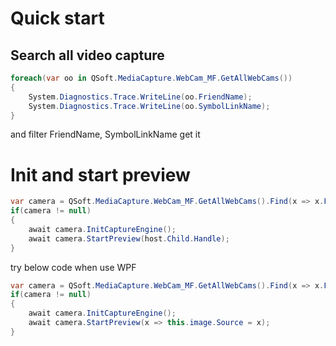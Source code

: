# Quick start
## Search all video capture
```c#
foreach(var oo in QSoft.MediaCapture.WebCam_MF.GetAllWebCams())
{
    System.Diagnostics.Trace.WriteLine(oo.FriendName);
    System.Diagnostics.Trace.WriteLine(oo.SymbolLinkName);
}
```
and filter FriendName, SymbolLinkName get it

# Init and start preview
```c#
var camera = QSoft.MediaCapture.WebCam_MF.GetAllWebCams().Find(x => x.FriendName == "USB2.0 HD UVC WebCam");
if(camera != null)
{
    await camera.InitCaptureEngine();
    await camera.StartPreview(host.Child.Handle);
}
```
try below code when use WPF
```c#
var camera = QSoft.MediaCapture.WebCam_MF.GetAllWebCams().Find(x => x.FriendName == "USB2.0 HD UVC WebCam");
if(camera != null)
{
    await camera.InitCaptureEngine();
    await camera.StartPreview(x => this.image.Source = x);
}

```